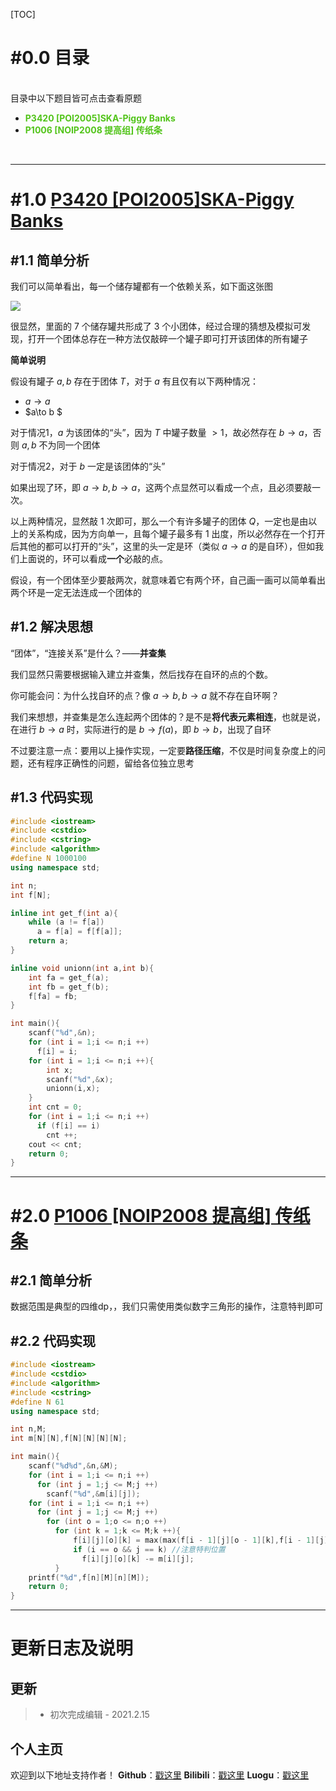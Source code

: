 [TOC]

# #0.0 目录

<br>
目录中以下题目皆可点击查看原题

<ul>
      <li><a href=https://www.luogu.com.cn/problem/P3420 style="text-decoration:none;color: rgb(82, 196, 26);font-weight: bold;">P3420 [POI2005]SKA-Piggy Banks<br></a></li>
      <li><a href=https://www.luogu.com.cn/problem/P1006 style="text-decoration:none;color: rgb(82, 196, 26);font-weight: bold;">P1006 [NOIP2008 提高组] 传纸条<br></a></li>
</ul>

<br>

-----------------

# #1.0 [P3420 [POI2005]SKA-Piggy Banks](https://www.luogu.com.cn/problem/P3420)

## #1.1 简单分析

我们可以简单看出，每一个储存罐都有一个依赖关系，如下面这张图

![](https://img.imgdb.cn/item/602a0c5e3ffa7d37b340bf01.png)

很显然，里面的 $7$  个储存罐共形成了 $3$ 个小团体，经过合理的猜想及模拟可发现，打开一个团体总存在一种方法仅敲碎一个罐子即可打开该团体的所有罐子

**简单说明**

假设有罐子 $a,b$ 存在于团体 $T$，对于 $a$ 有且仅有以下两种情况：

- $a\to a$
- $a\to b $

对于情况1，$a$ 为该团体的“头”，因为 $T$ 中罐子数量 $> 1$，故必然存在 $b\to a$，否则 $a,b$ 不为同一个团体

对于情况2，对于 $b$ 一定是该团体的“头”

如果出现了环，即 $a\to b,b\to a$，这两个点显然可以看成一个点，且必须要敲一次。

以上两种情况，显然敲 $1$ 次即可，那么一个有许多罐子的团体 $Q$，一定也是由以上的关系构成，因为方向单一，且每个罐子最多有 $1$ 出度，所以必然存在一个打开后其他的都可以打开的“头”，这里的头一定是环（类似 $a\to a$ 的是自环），但如我们上面说的，环可以看成**一个**必敲的点。

假设，有一个团体至少要敲两次，就意味着它有两个环，自己画一画可以简单看出两个环是一定无法连成一个团体的

## #1.2 解决思想

“团体”，“连接关系”是什么？——**并查集**

我们显然只需要根据输入建立并查集，然后找存在自环的点的个数。

你可能会问：为什么找自环的点？像 $a\to b,b\to a$ 就不存在自环啊？

我们来想想，并查集是怎么连起两个团体的？是不是**将代表元素相连**，也就是说，在进行 $b\to a$ 时，实际进行的是 $b\to f(a)$，即 $b\to b$，出现了自环

不过要注意一点：要用以上操作实现，一定要**路径压缩**，不仅是时间复杂度上的问题，还有程序正确性的问题，留给各位独立思考

## #1.3 代码实现

``` cpp
#include <iostream>
#include <cstdio>
#include <cstring>
#include <algorithm>
#define N 1000100
using namespace std;

int n;
int f[N];

inline int get_f(int a){
    while (a != f[a])
      a = f[a] = f[f[a]];
    return a;
}

inline void unionn(int a,int b){
    int fa = get_f(a);
    int fb = get_f(b);
    f[fa] = fb;
}

int main(){
    scanf("%d",&n);
    for (int i = 1;i <= n;i ++)
      f[i] = i;
    for (int i = 1;i <= n;i ++){
        int x;
        scanf("%d",&x);
        unionn(i,x);
    }
    int cnt = 0;
    for (int i = 1;i <= n;i ++)
      if (f[i] == i)
        cnt ++;
    cout << cnt;
    return 0;
}
```

-------

# #2.0 [P1006 [NOIP2008 提高组] 传纸条](https://www.luogu.com.cn/problem/P1006)

## #2.1 简单分析

数据范围是典型的四维dp，，我们只需使用类似数字三角形的操作，注意特判即可

## #2.2 代码实现

``` cpp
#include <iostream>
#include <cstdio>
#include <algorithm>
#include <cstring>
#define N 61
using namespace std;

int n,M;
int m[N][N],f[N][N][N][N];

int main(){
    scanf("%d%d",&n,&M);
    for (int i = 1;i <= n;i ++)
      for (int j = 1;j <= M;j ++)
        scanf("%d",&m[i][j]);
    for (int i = 1;i <= n;i ++)
      for (int j = 1;j <= M;j ++)
        for (int o = 1;o <= n;o ++)
          for (int k = 1;k <= M;k ++){
              f[i][j][o][k] = max(max(f[i - 1][j][o - 1][k],f[i - 1][j][o][k - 1]),max(f[i][j - 1][o - 1][k],f[i][j - 1][o][k - 1])) + m[i][j] + m[o][k];
              if (i == o && j == k) //注意特判位置
                f[i][j][o][k] -= m[i][j];
          }
    printf("%d",f[n][M][n][M]);
    return 0;
}
```



-----------

# 更新日志及说明

## 更新

> - 初次完成编辑 - $2021.2.15$

## 个人主页

欢迎到以下地址支持作者！
**Github**：[戳这里](https://github.com/Dfkuaid/)
**Bilibili**：[戳这里](https://space.bilibili.com/312728987)
**Luogu**：[戳这里](https://www.luogu.com.cn/user/162191)